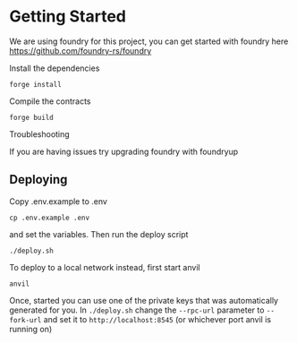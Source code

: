 # Getting Started

We are using foundry for this project, you can get started with foundry here https://github.com/foundry-rs/foundry

Install the dependencies

```
forge install
```

Compile the contracts

```
forge build
```

Troubleshooting

If you are having issues try upgrading foundry with foundryup

## Deploying

Copy .env.example to .env

```
cp .env.example .env
```

and set the variables. Then run the deploy script

```
./deploy.sh
```

To deploy to a local network instead, first start anvil

```
anvil
```
Once, started you can use one of the private keys that was automatically generated for you. In `./deploy.sh` change the `--rpc-url` parameter to `--fork-url` and set it to `http://localhost:8545` (or whichever port anvil is running on)

